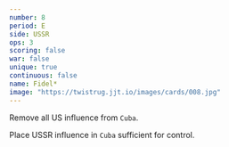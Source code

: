 ```yaml
---
number: 8
period: E
side: USSR
ops: 3
scoring: false
war: false
unique: true
continuous: false
name: Fidel*
image: "https://twistrug.jjt.io/images/cards/008.jpg"
---
```

Remove all US influence from `Cuba`.

Place USSR influence in `Cuba` sufficient for control.

